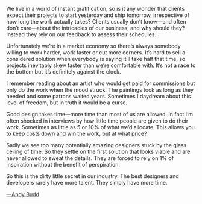 

We live in a world of instant gratification, so is it any wonder that clients expect their projects to start
yesterday and ship tomorrow, irrespective of how long the work actually takes? Clients usually don’t
know—and often don’t care—about the intricacies of our business, and why should they? Instead they rely
on our feedback to assess their schedules.

Unfortunately we’re in a market economy so there’s always somebody willing to work harder, work faster or
cut more corners. It’s hard to sell a considered solution when everybody is saying it’ll take half that
time, so projects inevitably skew faster than we’re comfortable with. It’s not a race to the bottom but
it’s definitely against the clock.

I remember reading about an artist who would get paid for commissions but only do the work when the mood
struck. The paintings took as long as they needed and some patrons waited years. Sometimes I daydream about
this level of freedom, but in truth it would be a curse.

Good design takes time—more time than most of us are allowed. In fact I’m often shocked in interviews by
how little time people are given to do their work. Sometimes as little as 5 or 10% of what we’d allocate.
This allows you to keep costs down and win the work, but at what price?

Sadly we see too many potentially amazing designers stuck by the glass ceiling of time. So they settle on the
first solution that looks viable and are never allowed to sweat the details. They are forced to rely on 1% of
inspiration without the benefit of perspiration.

So this is the dirty little secret in our industry. The best designers and developers rarely have more talent.
They simply have more time. 

[—Andy Budd](http://www.andybudd.com/)